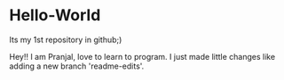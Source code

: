 # Hello-World
Its my 1st repository in github;)

Hey!!
I am Pranjal, love to learn to program.
I just made little changes like adding a new branch 'readme-edits'.
